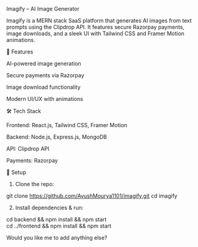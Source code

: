 Imagify – AI Image Generator

Imagify is a MERN stack SaaS platform that generates AI images from text prompts using the Clipdrop API. It features secure Razorpay payments, image downloads, and a sleek UI with Tailwind CSS and Framer Motion animations.

🚀 Features

AI-powered image generation

Secure payments via Razorpay

Image download functionality

Modern UI/UX with animations


🛠️ Tech Stack

Frontend: React.js, Tailwind CSS, Framer Motion

Backend: Node.js, Express.js, MongoDB

API: Clipdrop API

Payments: Razorpay


🔧 Setup

1. Clone the repo:

git clone https://github.com/AyushMourya1101/imagify.git
cd imagify


2. Install dependencies & run:

cd backend && npm install && npm start  
cd ../frontend && npm install && npm start



Would you like me to add anything else?

